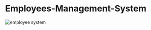 # Employees-Management-System

![employee system ](https://user-images.githubusercontent.com/92875984/202798757-e7a34255-01f4-4ba6-942d-2b3941a5aee6.png)
